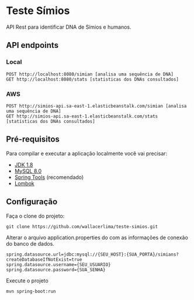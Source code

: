 # Teste Símios

API Rest para identificar DNA de Símios e humanos.

## API endpoints

### Local

```shell
POST http://localhost:8080/simian [analisa uma sequência de DNA]
GET http://localhost:8080/stats [statisticas dos DNAs consultados]
```

### AWS

```shell
POST http://simios-api.sa-east-1.elasticbeanstalk.com/simian [analisa uma sequência de DNA]
GET http://simios-api.sa-east-1.elasticbeanstalk.com/stats [statisticas dos DNAs consultados]
```

## Pré-requisitos

Para compilar e executar a aplicação localmente você vai precisar:

- [JDK 1.8](https://www.oracle.com/br/java/technologies/javase/javase-jdk8-downloads.html)
- [MySQL 8.0](https://dev.mysql.com/downloads/mysql/)
- [Spring Tools](https://spring.io/tools) (recomendado)
- [Lombok](https://projectlombok.org/download)

## Configuração

Faça o clone do projeto:

```shell
git clone https://github.com/wallacerlima/teste-simios.git
```

Alterar o arquivo application.properties do com as informações de conexão do banco de dados.

```shell
spring.datasource.url=jdbc:mysql://{SEU_HOST}:{SUA_PORTA}/simians?createDatabaseIfNotExist=true
spring.datasource.username={SEU_USUARIO}
spring.datasource.password={SUA_SENHA}
```

Execute o projeto
```shell
mvn spring-boot:run
```
